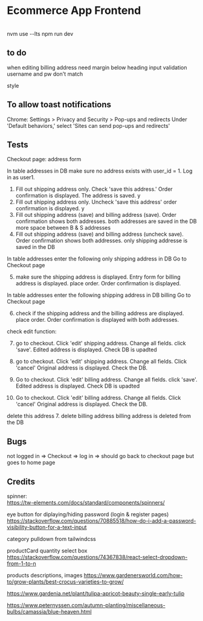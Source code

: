 # Ecommerce App Frontend

\
nvm use --lts
npm run dev

## to do

when editing billing address need margin below heading
input validation
username and pw don't match

style

## To allow toast notifications

Chrome:
Settings > Privacy and Security > Pop-ups and redirects
Under 'Default behaviors,' select 'Sites can send pop-ups and redirects'

## Tests

Checkout page: address form

In table addresses in DB make sure no address exists with user_id = 1.
Log in as user1.

1. Fill out shipping address only. Check 'save this address.' Order confirmation is displayed. The address is saved. y
2. Fill out shipping address only. Uncheck 'save this address' order confirmation is displayed. y
3. Fill out shipping address (save) and billing address (save).
   Order confirmation shows both addresses. both addresses are saved in the DB
   more space between B & S addresses
4. Fill out shipping address (save) and billing address (uncheck save).
   Order confirmation shows both addresses. only shipping addresse is saved in the DB

In table addresses enter the following
only shipping address in DB
Go to Checkout page

5. make sure the shipping address is displayed.
   Entry form for billing address is displayed.
   place order. Order confirmation is displayed.

In table addresses enter the following
shipping address in DB
billing
Go to Checkout page

6. check if the shipping address and the billing address are displayed.
   place order. Order confirmation is displayed with both addresses.

check edit function:

7. go to checkout. Click 'edit' shipping address.
   Change all fields. click 'save'.
   Edited address is displayed.
   Check DB is upadted

8. go to checkout. Click 'edit' shipping address.
   Change all fields. Click 'cancel'
   Original address is displayed. Check the DB.

9. Go to checkout. Click 'edit' billing address.
   Change all fields. click 'save'.
   Edited address is displayed.
   Check DB is upadted

10. Go to checkout. Click 'edit' billing address.
    Change all fields. Click 'cancel'
    Original address is displayed. Check the DB.

delete this address 7. delete billing address
billing address is deleted from the DB

## Bugs

not logged in => Checkout => log in => should go back to checkout page
but goes to home page

## Credits

spinner:</br>
https://tw-elements.com/docs/standard/components/spinners/

eye button for diplaying/hiding password (login & register pages)
https://stackoverflow.com/questions/70885518/how-do-i-add-a-password-visibility-button-for-a-text-input

category pulldown from tailwindcss

productCard
quantity select box
https://stackoverflow.com/questions/74367838/react-select-dropdown-from-1-to-n

products descriptions, images
https://www.gardenersworld.com/how-to/grow-plants/best-crocus-varieties-to-grow/

https://www.gardenia.net/plant/tulipa-apricot-beauty-single-early-tulip

https://www.peternyssen.com/autumn-planting/miscellaneous-bulbs/camassia/blue-heaven.html
